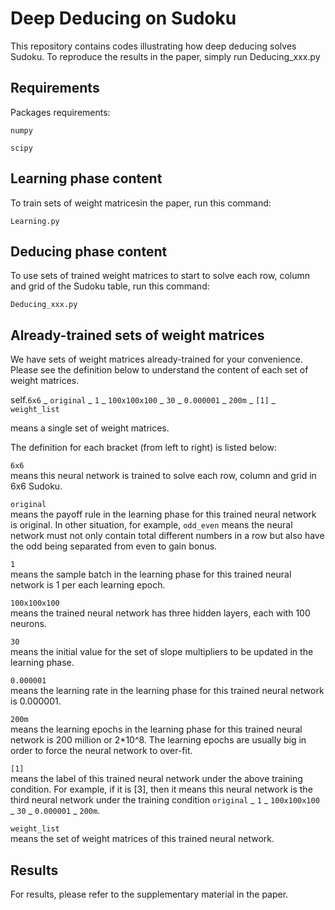 # Deep Deducing on Sudoku

This repository contains codes illustrating how deep deducing solves Sudoku.
To reproduce the results in the paper, simply run Deducing_xxx.py


## Requirements

Packages requirements:

```
numpy
```


```
scipy
```

## Learning phase content

To train sets of weight matricesin the paper, run this command:

```
Learning.py            
```


## Deducing phase content
To use sets of trained weight matrices to start to solve each row, column and grid of the Sudoku table, run this command:

```
Deducing_xxx.py              
```



## Already-trained sets of weight matrices

We have sets of weight matrices already-trained for your convenience. Please see the definition below to understand the content of each set of weight matrices.


self.```6x6``` _ ```original``` _ ```1``` _ ```100x100x100``` _ ```30``` _ ```0.000001``` _ ```200m``` _ ```[1]``` _ ```weight_list```


means a single set of weight matrices.


The definition for each bracket (from left to right) is listed below:

```6x6```    
means this neural network is trained to solve each row, column and grid in 6x6 Sudoku.
          
```original```   
means the payoff rule in the learning phase for this trained neural network is original.
          In other situation, for example, ```odd_even``` means the neural network must not only contain total different 
          numbers in a row but also have the odd being separated from even to gain bonus.
          
```1```     
means the sample batch in the learning phase for this trained neural network is 1 per each learning epoch.
          
```100x100x100```  
means the trained neural network has three hidden layers, each with 100 neurons.
          
```30```          
means the initial value for the set of slope multipliers to be updated in the learning phase.
          
```0.000001```    
means the learning rate in the learning phase for this trained neural network is 0.000001.

```200m```        
means the learning epochs in the learning phase for this trained neural network is 200 million or 2*10^8. The learning epochs are usually big in order to force the neural network to over-fit.

```[1]```    
means the label of this trained neural network under the above training condition.
          For example, if it is [3], then it means this neural network is the third neural network under the training condition 
          ```original``` _ ```1``` _ ```100x100x100``` _ ```30``` _ ```0.000001``` _ ```200m```.
          
```weight_list```  
means the set of weight matrices of this trained neural network.




## Results

For results, please refer to the supplementary material in the paper.





